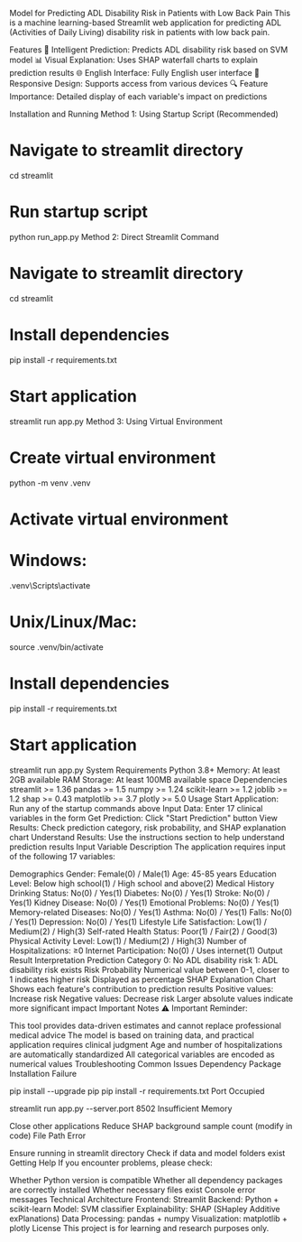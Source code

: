Model for Predicting ADL Disability Risk in Patients with Low Back Pain
This is a machine learning-based Streamlit web application for predicting ADL (Activities of Daily Living) disability risk in patients with low back pain.

Features
🎯 Intelligent Prediction: Predicts ADL disability risk based on SVM model
📊 Visual Explanation: Uses SHAP waterfall charts to explain prediction results
🌐 English Interface: Fully English user interface
📱 Responsive Design: Supports access from various devices
🔍 Feature Importance: Detailed display of each variable's impact on predictions

Installation and Running
Method 1: Using Startup Script (Recommended)
# Navigate to streamlit directory
cd streamlit

# Run startup script
python run_app.py
Method 2: Direct Streamlit Command
# Navigate to streamlit directory
cd streamlit

# Install dependencies
pip install -r requirements.txt

# Start application
streamlit run app.py
Method 3: Using Virtual Environment
# Create virtual environment
python -m venv .venv

# Activate virtual environment
# Windows:
.venv\Scripts\activate
# Unix/Linux/Mac:
source .venv/bin/activate

# Install dependencies
pip install -r requirements.txt

# Start application
streamlit run app.py
System Requirements
Python 3.8+
Memory: At least 2GB available RAM
Storage: At least 100MB available space
Dependencies
streamlit >= 1.36
pandas >= 1.5
numpy >= 1.24
scikit-learn >= 1.2
joblib >= 1.2
shap >= 0.43
matplotlib >= 3.7
plotly >= 5.0
Usage
Start Application: Run any of the startup commands above
Input Data: Enter 17 clinical variables in the form
Get Prediction: Click "Start Prediction" button
View Results: Check prediction category, risk probability, and SHAP explanation chart
Understand Results: Use the instructions section to help understand prediction results
Input Variable Description
The application requires input of the following 17 variables:

Demographics
Gender: Female(0) / Male(1)
Age: 45-85 years
Education Level: Below high school(1) / High school and above(2)
Medical History
Drinking Status: No(0) / Yes(1)
Diabetes: No(0) / Yes(1)
Stroke: No(0) / Yes(1)
Kidney Disease: No(0) / Yes(1)
Emotional Problems: No(0) / Yes(1)
Memory-related Diseases: No(0) / Yes(1)
Asthma: No(0) / Yes(1)
Falls: No(0) / Yes(1)
Depression: No(0) / Yes(1)
Lifestyle
Life Satisfaction: Low(1) / Medium(2) / High(3)
Self-rated Health Status: Poor(1) / Fair(2) / Good(3)
Physical Activity Level: Low(1) / Medium(2) / High(3)
Number of Hospitalizations: ≥0
Internet Participation: No(0) / Uses internet(1)
Output Result Interpretation
Prediction Category
0: No ADL disability risk
1: ADL disability risk exists
Risk Probability
Numerical value between 0-1, closer to 1 indicates higher risk
Displayed as percentage
SHAP Explanation Chart
Shows each feature's contribution to prediction results
Positive values: Increase risk
Negative values: Decrease risk
Larger absolute values indicate more significant impact
Important Notes
⚠️ Important Reminder:

This tool provides data-driven estimates and cannot replace professional medical advice
The model is based on training data, and practical application requires clinical judgment
Age and number of hospitalizations are automatically standardized
All categorical variables are encoded as numerical values
Troubleshooting
Common Issues
Dependency Package Installation Failure

pip install --upgrade pip
pip install -r requirements.txt
Port Occupied

streamlit run app.py --server.port 8502
Insufficient Memory

Close other applications
Reduce SHAP background sample count (modify in code)
File Path Error

Ensure running in streamlit directory
Check if data and model folders exist
Getting Help
If you encounter problems, please check:

Whether Python version is compatible
Whether all dependency packages are correctly installed
Whether necessary files exist
Console error messages
Technical Architecture
Frontend: Streamlit
Backend: Python + scikit-learn
Model: SVM classifier
Explainability: SHAP (SHapley Additive exPlanations)
Data Processing: pandas + numpy
Visualization: matplotlib + plotly
License
This project is for learning and research purposes only.
